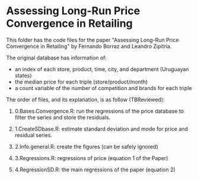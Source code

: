 # Assessing Long-Run Price Convergence in Retailing

This folder has the code files for the paper "Assessing Long-Run Price Convergence in Retailing" by Fernando Borraz and Leandro Zipitría.

The original database has information of:

- an index of each store, product, time, city, and department (Uruguayan states)
- the median price for each triple (store/product/month)
- a count variable of the number of competition and brands for each triple


The order of files, and its explanation, is as follow (TBReviewed):

1) 0.Bases.Convergence.R: run the regressions of the price database to filter the series and store the residuals. 

2) 1.CreateSDbase.R: estimate standard deviation and mode for price and residual series.

3) 2.Info.general.R: create the figures (can be safely ignored) 

4) 3.Regressions.R: regressions of price (equation 1 of the Paper)

5) 4.RegressionSD.R: the main regressions of the paper (equation 2)